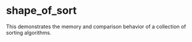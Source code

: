 # shape_of_sort
This demonstrates the memory and comparison behavior of a collection of sorting algorithms.
